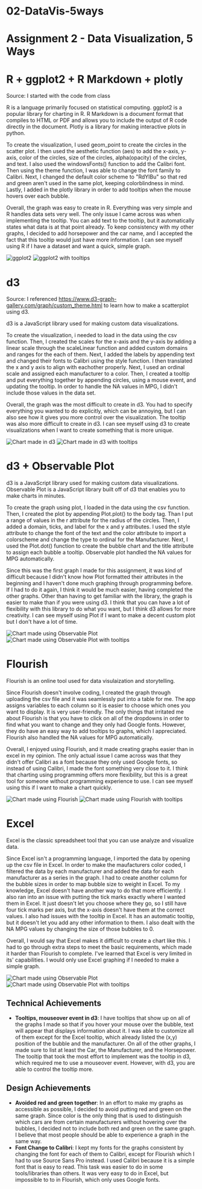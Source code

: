 # 02-DataVis-5ways

Assignment 2 - Data Visualization, 5 Ways  
===

# R + ggplot2 + R Markdown + plotly

Source: I started with the code from class

R is a language primarily focused on statistical computing.
ggplot2 is a popular library for charting in R.
R Markdown is a document format that compiles to HTML or PDF and allows you to include the output of R code directly in the document.
Plotly is a library for making interactive plots in python.

To create the visualization, I used geom_point to create the circles in the scatter plot.
I then used the aesthetic function (aes) to add the x-axis, y-axis, color of the circles, size of the circles, alpha(opacity) of the circles, and text.
I also used the windowsFonts() function to add the Calibri font. Then using the theme function, I was able to change the font family to Calibri.
Next, I changed the default color scheme to "RdYlBu" so that red and green aren't used in the same plot, keeping colorblindness in mind.
Lastly, I added in the plotly library in order to add tooltips when the mouse hovers over each bubble.

Overall, the graph was easy to create in R. Everything was very simple and R handles data sets very well. The only issue I came across was when implementing the tooltip.
You can add text to the tooltip, but it automatically states what data is at that point already. To keep consistency with my other graphs, I decided to add horsepower and 
the car name, and I accepted the fact that this tooltip would just have more information. I can see myself using R if I have a dataset and want a quick, simple graph.

![ggplot2](img/RChart.png)
![ggplot2 with tooltips](img/RChart2.png)

# d3

Source: I referenced https://www.d3-graph-gallery.com/graph/custom_theme.html to learn how to make a scatterplot using d3.

d3 is a JavaScript library used for making custom data visualizations.

To create the visualization, i needed to load in the data using the csv function. Then, I created the scales for the x-axis and the y-axis by adding a linear scale 
through the scaleLinear function and added custom domains and ranges for the each of them. Next, I added the labels by appending text and changed their fonts to Calibri using the style function. I then translated the x and y axis to align with eachother properly. Next, I used an ordinal scale and assigned each manufacturer to a color. Then, I created a tooltip and put everything together by appending circles, using a mouse event, and updating the tooltip. In order to handle the NA values in MPG, I didn't include those values in the data set.

Overall, the graph was the most difficult to create in d3. You had to specify everything you wanted to do explicitly, which can be annoying, but I can also see how it gives you more control over the visualization. The tooltip was also more difficult to create in d3. I can see myself using d3 to create visualizations when I want to create something that is more unique.

![Chart made in d3](img/d3Chart.png)
![Chart made in d3 with tooltips](img/d3Chart2.png)

# d3 + Observable Plot

d3 is a JavaScript library used for making custom data visualizations.
Observable Plot is a JavaScript library built off of d3 that enables you to make charts in minutes.

To create the graph using plot, I loaded in the data using the csv function. Then, I created the plot by appending Plot.plot() to the body tag. Than I put a range of values in the r attribute for the radius of the circles. Then, I added a domain, ticks, and label for the x and y attributes. I used the style attribute to change the font of the text and the color attribute to import a colorscheme and change the type to ordinal for the Manufacturer. Next, I used the Plot.dot() function to create the bubble chart and the title attribute to assign each bubble a tooltip. Observable plot handled the NA values for MPG automatically.

Since this was the first graph I made for this assignment, it was kind of difficult because I didn't know how Plot formatted their attributes in the beginning and I haven't done much graphing through programming before. If I had to do it again, I think it would be much easier, having completed the other graphs. Other than having to get familiar with the library, the graph is easier to make than if you were using d3. I think that you can have a lot of flexibility with this library to do what you want, but I think d3 allows for more creativity. I can see myself using Plot if I want to make a decent custom plot but I don't have a lot of time.

![Chart made using Observable Plot](img/PlotChart.png)
![Chart made using Observable Plot with tooltips](img/PlotChart2.png)

# Flourish

Flourish is an online tool used for data visulaization and storytelling.

Since Flourish doesn't involve coding, I created the graph through uploading the csv file and it was seamlessly put into a table for me. The app assigns variables to each column so it is easier to choose which ones you want to display. It is very user-friendly. The only things that irritated me about Flourish is that you have to click on all of the dropdowns in order to find what you want to change and they only had Google fonts. However, they do have an easy way to add tooltips to graphs, which I appreciated. Flourish also handled the NA values for MPG automatically.

Overall, I enjoyed using Flourish, and it made creating graphs easier than in excel in my opinion. The only actual issue I came across was that they didn't offer Calibri as a font because they only used Google fonts, so instead of using Calibri, I made the font something very close to it. I think that charting using programming offers more flexibility, but this is a great tool for someone without programming experience to use. I can see myself using this if I want to make a chart quickly.

![Chart made using Flourish](img/CarsBubbleChart.png)
![Chart made using Flourish with tooltips](img/CarsBubbleChart2.png)

# Excel

Excel is the classic spreadsheet tool that you can use analyze and visualize data.

Since Excel isn't a programming language, I imported the data by opening up the csv file in Excel. In order to make the maufacturers color coded, I filtered the data by each manufacturer and added the data for each manufacturer as a series in the graph. I had to create another column for the bubble sizes in order to map bubble size to weight in Excel. To my knowledge, Excel doesn't have another way to do that more efficiently. I also ran into an issue with putting the tick marks exactly where I wanted them in Excel. It just doesn't let you choose where they go, so I still have four tick marks per axis, but the x-axis doesn't have them at the correct values. I also had issues with the tooltip in Excel. It has an automatic tooltip, but it doesn't let you add any other information to them. I also dealt with the NA MPG values by changing the size of those bubbles to 0.

Overall, I would say that Excel makes it difficult to create a chart like this. I had to go through extra steps to meet the basic requirements, which made it harder than Flourish to complete. I've learned that Excel is very limited in its' capabilities. I would only use Excel graphing if I needed to make a simple graph.

![Chart made using Observable Plot](img/ExcelChart.png)
![Chart made using Observable Plot with tooltips](img/ExcelChart2.png)

## Technical Achievements
- **Tooltips, mouseover event in d3**: I have tooltips that show up on all of the graphs I made so that if you hover your mouse over the bubble, text will appear that displays information about it. I was able to customize all of them except for the Excel tooltip, which already listed the (x,y) position of the bubble and the manufacturer. On all of the other graphs, I made sure to list at least the Car, the Manufacturer, and the Horsepower. The tooltip that took the most effort to implement was the tooltip in d3, which required me to use a mouseover event. However, with d3, you are able to control the tooltip more.

## Design Achievements
- **Avoided red and green together**: In an effort to make my graphs as accessible as possible, I decided to avoid putting red and green on the same graph. Since color is the only thing that is used to distinguish which cars are from certain manufacturers without hovering over the bubbles, I decided not to include both red and green on the same graph. I believe that most people should be able to experience a graph in the same way.
- **Font Change to Calibri**: I kept my fonts for the graphs consistent by changing the font for each of them to Calibri, except for Flourish which I had to use Source Sans Pro instead. I used Calibri because it is a simple font that is easy to read. This task was easier to do in some tools/libraries than others. It was very easy to do in Excel, but impossible to to in Flourish, which only uses Google fonts.
